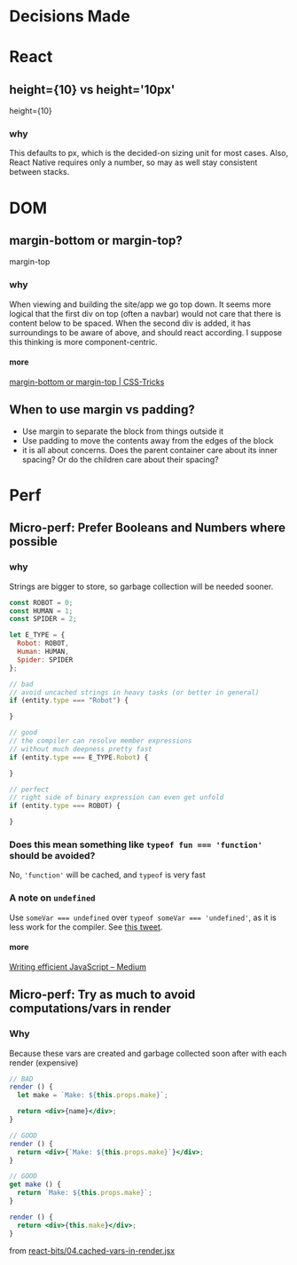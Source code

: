 Decisions Made
========

# React
## height={10} vs height='10px'
height={10}

### why
This defaults to px, which is the decided-on sizing unit for most cases. Also, React Native requires only a number, so may as well stay consistent between stacks.

# DOM
## margin-bottom or margin-top?
margin-top

### why
When viewing and building the site/app we go top down. It seems more logical that the first div on top (often a navbar) would not care that there is content below to be spaced. When the second div is added, it has surroundings to be aware of above, and should react according. I suppose this thinking is more component-centric.

#### more
[margin-bottom or margin-top | CSS-Tricks](https://css-tricks.com/margin-bottom-margin-top/?utm_source=frontendfocus&utm_medium=email)

## When to use margin vs padding?
- Use margin to separate the block from things outside it
- Use padding to move the contents away from the edges of the block
- it is all about concerns. Does the parent container care about its inner spacing? Or do the children care about their spacing?

# Perf
## Micro-perf: Prefer Booleans and Numbers where possible

### why
Strings are bigger to store, so garbage collection will be needed sooner.

```js
const ROBOT = 0;
const HUMAN = 1;
const SPIDER = 2;

let E_TYPE = {
  Robot: ROBOT,
  Human: HUMAN,
  Spider: SPIDER
};

// bad
// avoid uncached strings in heavy tasks (or better in general)
if (entity.type === "Robot") {

}

// good
// the compiler can resolve member expressions
// without much deepness pretty fast
if (entity.type === E_TYPE.Robot) {

}

// perfect
// right side of binary expression can even get unfold
if (entity.type === ROBOT) {

}
```

### Does this mean something like `typeof fun === 'function'` should be avoided?
No, `'function'` will be cached, and `typeof` is very fast

### A note on `undefined`
Use `someVar === undefined` over `typeof someVar === 'undefined'`, as it is less work for the compiler. See [this tweet](https://twitter.com/calebmer/status/845084035319779329).

#### more
[Writing efficient JavaScript – Medium](https://medium.com/@xilefmai/efficient-javascript-14a11651d563#.69425zp7f)

## Micro-perf: Try as much to avoid computations/vars in render
### Why
Because these vars are created and garbage collected soon after with each render (expensive)
```jsx
// BAD
render () {
  let make = `Make: ${this.props.make}`;

  return <div>{name}</div>;
}

// GOOD
render () {
  return <div>{`Make: ${this.props.make}`}</div>;
}

// GOOD
get make () {
  return `Make: ${this.props.make}`;
}

render () {
  return <div>{this.make}</div>;
}
```
from [react-bits/04.cached-vars-in-render.jsx](https://github.com/vasanthk/react-bits/blob/master/conventions/04.cached-vars-in-render.jsx)
